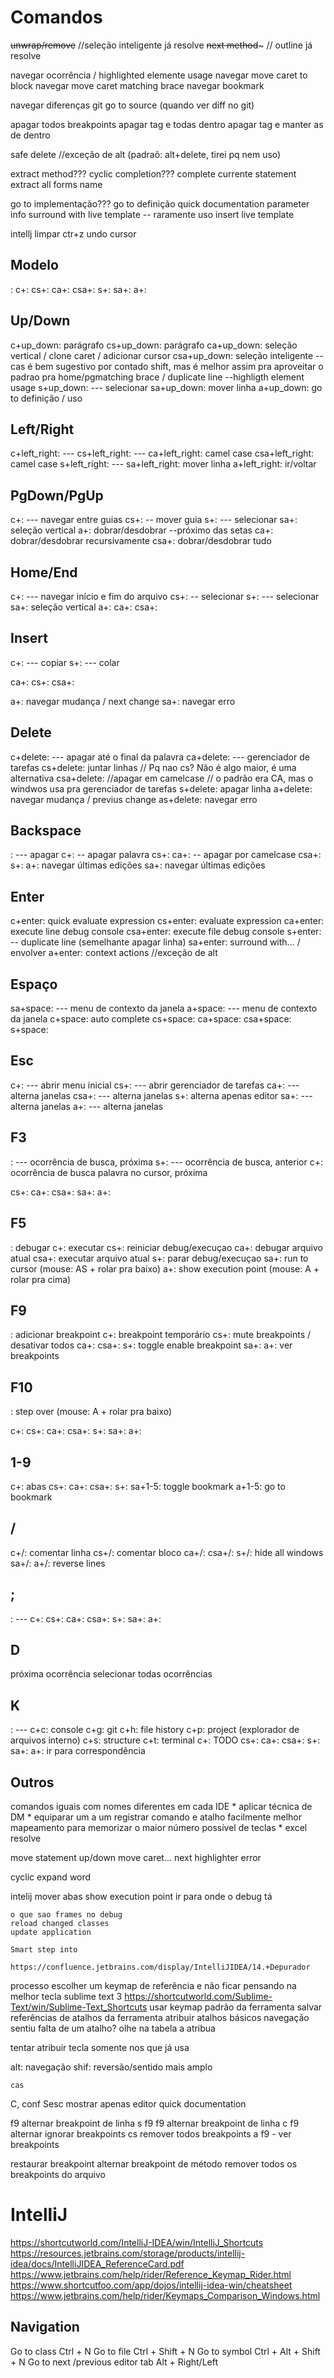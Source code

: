 # Comandos
~~unwrap/remove~~ //seleção inteligente já resolve
~~next method~~~ // outline já resolve

navegar ocorrência / highlighted elemente usage
navegar move caret to block
navegar move caret matching brace
navegar bookmark

navegar diferenças git
go to source (quando ver diff no git)

apagar todos breakpoints
apagar tag e todas dentro
apagar tag e manter as de dentro

safe delete //exceção de alt (padraõ: alt+delete, tirei pq nem uso)

extract method???
cyclic completion???
complete currente statement
extract all forms name 

go to implementação???
go to definição
quick documentation
parameter info
surround with live template -- raramente uso
insert live template

intellj limpar ctr+z
undo cursor

## Modelo
:
c+:
	cs+:
	ca+:
	csa+:
s+:
	sa+:
a+:

## Up/Down
c+up_down: parágrafo
	cs+up_down:  parágrafo
	ca+up_down: seleção vertical / clone caret / adicionar cursor
	csa+up_down: seleção inteligente --cas é bem sugestivo por contado shift, mas é melhor assim pra aproveitar o padrao pra home/pgmatching brace / duplicate line --highligth element usage
s+up_down: --- selecionar
	sa+up_down: mover linha
a+up_down: go to definição / uso

## Left/Right
c+left_right: ---
	cs+left_right: ---
	ca+left_right: camel case
	csa+left_right: camel case
s+left_right: ---
	sa+left_right: mover linha
a+left_right: ir/voltar

## PgDown/PgUp
c+: --- navegar entre guias
	cs+: -- mover guia
s+: --- selecionar
	sa+: seleção vertical
a+: dobrar/desdobrar --próximo das setas
ca+: dobrar/desdobrar recursivamente
csa+: dobrar/desdobrar tudo

## Home/End
c+: --- navegar início e fim do arquivo
	cs+: -- selecionar
s+: --- selecionar
	sa+: seleção vertical
a+: 
ca+: 
csa+: 

## Insert
c+: --- copiar
s+: --- colar

ca+:
cs+:
csa+:

a+: navegar mudança / next change
sa+: navegar erro


## Delete
c+delete: --- apagar até o final da palavra
ca+delete: --- gerenciador de tarefas
	cs+delete: juntar linhas // Pq nao cs? Não é algo maior, é uma alternativa
	csa+delete: //apagar em camelcase // o padrão era CA, mas o windwos usa pra gerenciador de tarefas
s+delete: apagar linha
a+delete: navegar mudança / previus change
	as+delete: navegar erro

## Backspace
: --- apagar
c+: -- apagar palavra
	cs+:
	ca+: -- apagar por camelcase
	csa+:
s+:
a+: navegar últimas edições
	sa+: navegar últimas edições

## Enter
c+enter: quick evaluate expression
	cs+enter: evaluate expression
	ca+enter: execute line debug console
	csa+enter: execute file debug console
s+enter: -- duplicate line (semelhante apagar linha) 
	sa+enter: surround with... / envolver
a+enter: context actions //exceção de alt

## Espaço
sa+space: --- menu de contexto da janela
a+space: --- menu de contexto da janela
c+space: auto complete
	cs+space: 
	ca+space: 
	csa+space:
s+space: 


## Esc
c+: --- abrir menu inicial
	cs+: --- abrir gerenciador de tarefas
	ca+: --- alterna janelas
	csa+: --- alterna janelas
s+: alterna apenas editor
	sa+: --- alterna janelas
a+: --- alterna janelas

## F3
: --- ocorrência de busca, próxima
s+: --- ocorrência de busca, anterior
c+: ocorrência de busca palavra no cursor, próxima

cs+:
ca+:
csa+:
sa+:
a+:

## F5
: debugar
c+: executar
	cs+: reiniciar debug/execuçao
	ca+: debugar arquivo atual
	csa+: executar arquivo atual
s+: parar debug/execuçao
	sa+: run to cursor (mouse: AS + rolar pra baixo)
a+: show execution point (mouse: A + rolar pra cima)

## F9
: adicionar breakpoint
c+: breakpoint temporário
	cs+: mute breakpoints / desativar todos
	ca+:
	csa+:
s+: toggle enable breakpoint
	sa+:
a+: ver breakpoints

## F10
: step over (mouse: A + rolar pra baixo)

c+:
	cs+:
	ca+:
	csa+:
s+:
	sa+:
a+:

## 1-9
c+: abas
	cs+:
	ca+:
	csa+:
s+:
	sa+1-5: toggle bookmark
a+1-5: go to bookmark

## /
c+/: comentar linha
	cs+/: comentar bloco
	ca+/:
	csa+/:
s+/: hide all windows
	sa+/:
a+/: reverse lines

## ;
: ---
c+:
	cs+:
	ca+:
	csa+:
s+:
	sa+:
a+:

## D
próxima ocorrência
selecionar todas ocorrências

## K
: ---
c+c: console
c+g: git
c+h: file history
c+p: project (explorador de arquivos interno)
c+s: structure
c+t: terminal
c+: TODO
	cs+:
	ca+:
	csa+:
s+:
	sa+:
a+: ir para correspondência


## Outros
comandos iguais com nomes diferentes em cada IDE
	* aplicar técnica de DM
	* equiparar um a um
	registrar comando e atalho facilmente
melhor mapeamento para memorizar o maior número possível de teclas
	* excel resolve

move statement up/down
move caret...
next highlighter error

cyclic expand word


intelij
	mover abas 
	show execution point
		ir para onde o debug tá 

	o que sao frames no debug
	reload changed classes
	update application

	Smart step into 

	https://confluence.jetbrains.com/display/IntelliJIDEA/14.+Depurador



processo
	escolher um keymap de referência e não ficar pensando na melhor tecla
		sublime text 3 https://shortcutworld.com/Sublime-Text/win/Sublime-Text_Shortcuts
	usar keymap padrão da ferramenta
	salvar referências de atalhos da ferramenta
	atribuir atalhos básicos navegação
	sentiu falta de um atalho? olhe na tabela a atribua

tentar atribuir tecla somente nos que já usa

alt: navegação
shif: reversão/sentido mais amplo


	cas


C,	conf
Sesc mostrar apenas editor
quick documentation


f9 alternar breakpoint de linha
s f9 f9 alternar breakpoint de linha
c f9 alternar ignorar breakpoints
cs remover todos breakpoints
a f9 - ver breakpoints

restaurar breakpoint
alternar breakpoint de método
remover todos os breakpoints do arquivo


# IntelliJ
https://shortcutworld.com/IntelliJ-IDEA/win/IntelliJ_Shortcuts
https://resources.jetbrains.com/storage/products/intellij-idea/docs/IntelliJIDEA_ReferenceCard.pdf
https://www.jetbrains.com/help/rider/Reference_Keymap_Rider.html
https://www.shortcutfoo.com/app/dojos/intellij-idea-win/cheatsheet
https://www.jetbrains.com/help/rider/Keymaps_Comparison_Windows.html
## Navigation
Go to class Ctrl + N
Go to file Ctrl + Shift + N
Go to symbol Ctrl + Alt + Shift + N
Go to next /previous editor tab Alt + Right/Left